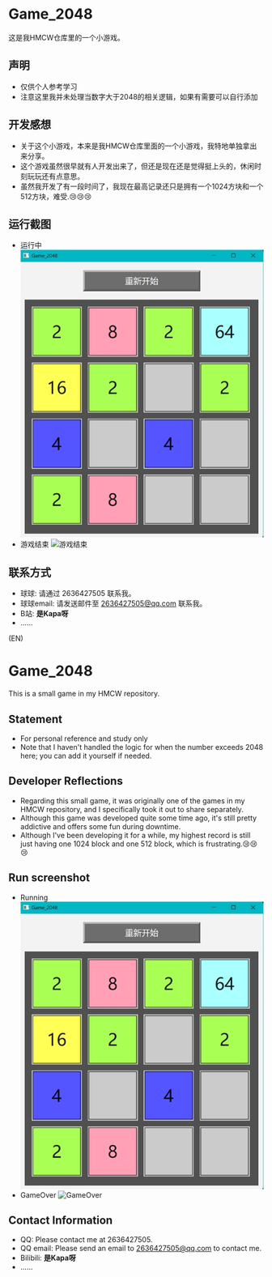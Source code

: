 # Game_2048

这是我HMCW仓库里的一个小游戏。

## 声明

- 仅供个人参考学习
- 注意这里我并未处理当数字大于2048的相关逻辑，如果有需要可以自行添加

## 开发感想

- 关于这个小游戏，本来是我HMCW仓库里面的一个小游戏，我特地单独拿出来分享。
- 这个游戏虽然很早就有人开发出来了，但还是现在还是觉得挺上头的，休闲时刻玩玩还有点意思。
- 虽然我开发了有一段时间了，我现在最高记录还只是拥有一个1024方块和一个512方块，难受.😢😢😢

## 运行截图

- 运行中 ![运行中](Img/RunImg.png)
- 游戏结束 ![游戏结束](Img/GameOver.png)

## 联系方式

-  球球: 请通过 2636427505 联系我。
-  球球email: 请发送邮件至 [2636427505@qq.com](https://mail.qq.com/) 联系我。
-  B站: **是Kapa呀**
-  ......

(EN)
# Game_2048

This is a small game in my HMCW repository.

## Statement

- For personal reference and study only
- Note that I haven't handled the logic for when the number exceeds 2048 here; you can add it yourself if needed.

## Developer Reflections

- Regarding this small game, it was originally one of the games in my HMCW repository, and I specifically took it out to share separately.
- Although this game was developed quite some time ago, it's still pretty addictive and offers some fun during downtime.
- Although I've been developing it for a while, my highest record is still just having one 1024 block and one 512 block, which is frustrating.😢😢😢


## Run screenshot

- Running ![Running](Img/RunImg.png)
- GameOver ![GameOver](Img/GameOver.png)

## Contact Information

- QQ: Please contact me at 2636427505.
- QQ email: Please send an email to [2636427505@qq.com](https://mail.qq.com/) to contact me.
- Bilibili: **是Kapa呀**
- ......
